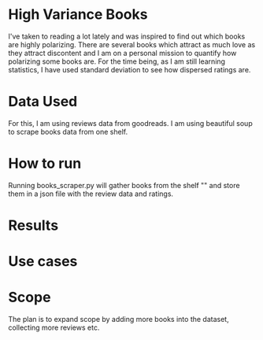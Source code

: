 # High Variance Books

I've taken to reading a lot lately and was inspired to find out which books are highly polarizing. There are several books which attract as much love as they attract discontent and I am on a personal mission to quantify how polarizing some books are. For the time being, as I am still learning statistics, I have used standard deviation to see how dispersed ratings are. 

# Data Used

For this, I am using reviews data from goodreads. I am using beautiful soup to scrape books data from one shelf. 

# How to run 

Running books_scraper.py will gather books from the shelf "" and store them in a json file with the review data and ratings. 

# Results

# Use cases

# Scope

The plan is to expand scope by adding more books into the dataset, collecting more reviews etc.
